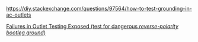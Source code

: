 https://diy.stackexchange.com/questions/97564/how-to-test-grounding-in-ac-outlets

[Failures in Outlet Testing Exposed (test for dangerous _reverse-polarity bootleg ground_)](https://www.ecmweb.com/construction/article/20897728/failures-in-outlet-testing-exposed)